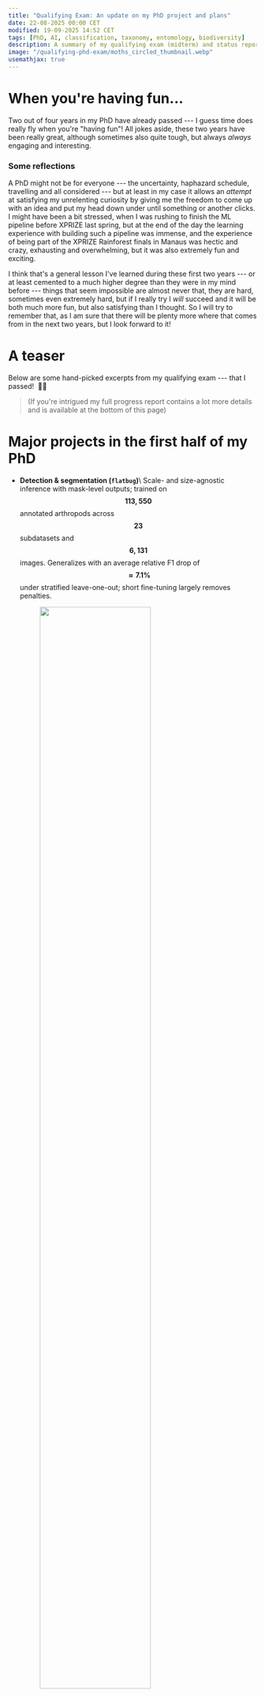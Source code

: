 ```yaml
---
title: "Qualifying Exam: An update on my PhD project and plans"
date: 22-08-2025 00:00 CET
modified: 19-09-2025 14:52 CET
tags: [PhD, AI, classification, taxonomy, entomology, biodiversity]
description: A summary of my qualifying exam (midterm) and status report 
image: "/qualifying-phd-exam/moths_circled_thumbnail.webp"
usemathjax: true
---
```


# When you're having fun...
Two out of four years in my PhD have already passed --- I guess time does really fly when you're "having fun"!
All jokes aside, these two years have been really great, although sometimes also quite tough, but always *always* engaging and interesting.

### Some reflections
A PhD might not be for everyone --- the uncertainty, haphazard schedule, travelling and all considered --- but at least in my case it allows an *attempt* at satisfying my unrelenting curiosity by giving me the freedom to come up with an idea and put my head down under until something or another clicks.
I might have been a bit stressed, when I was rushing to finish the ML pipeline before XPRIZE last spring, but at the end of the day the learning experience with building such a pipeline was immense, and the experience of being part of the XPRIZE Rainforest finals in Manaus was hectic and crazy, exhausting and overwhelming, but it was also extremely fun and exciting.

I think that's a general lesson I've learned during these first two years --- or at least cemented to a much higher degree than they were in my mind before --- things that seem impossible are almost never that, they are hard, sometimes even extremely hard, but if I really try I *will* succeed and it will be both much more fun, but also satisfying than I thought.
So I will try to remember that, as I am sure that there will be plenty more where that comes from in the next two years, but I look forward to it!

# A teaser
Below are some hand-picked excerpts from my qualifying exam --- that I passed!&nbsp; 🥳🎉
> (If you're intrigued my full progress report contains a lot more details and is available at the bottom of this page)

# Major projects in the first half of my PhD
* **Detection & segmentation (`flatbug`)**\\
  Scale- and size-agnostic inference with mask-level outputs; trained on **$$113,550$$** annotated arthropods across **$$23$$** subdatasets and **$$6,131$$** images. Generalizes with an average relative F1 drop of **$$\approx 7.1\%$$** under stratified leave-one-out; short fine-tuning largely removes penalties.
    <figure>
        <img src="/flat-bug/pyramid_tiling_visualization.png" style="width: 75%;">
        <figcaption> <strong><code class="language-plaintext highlighter-rouge">flatbug</code></strong>'s pyramid hyper-inference in action, illustrating effective segmentation across different scales.</figcaption>
    </figure>
* **Real-world deployment (`XPRIZE Rainforest`/`ETH BiodivX`)**\\
  End-to-end laptop pipeline (detection → tracking → hierarchical classification) processed **$$\sim 30,000$$** frames and yielded **$$685,611$$** detections in **one night**, enabling rapid activity curves and richness summaries.
    <figure>
        <img src="/qualifying-phd-exam/xprize_activity_orders.webp" style="width: 50%;">
        <figcaption> <strong>Order-level activity curves</strong> in 20-minute bins over a 24-hour axis --- like a clock! --- from one of the <strong><code style="language-plaintext highlighter-rouge">ETH BiodivX</code></strong> canopy camera light trap/rafts. Each concentric circle corresponds to a specific arthropod order (labelled on both ends). </figcaption>
    </figure>
* **Hierarchical classification**\\
  Three model families to be compared --- flat, multi-label (multi-head), and hierarchical multi-layer with probability aggregation to genus/family. Evaluation includes top-K plus taxonomic distance/error.
    <figure>
        <img src="/qualifying-phd-exam/hierarchy_visualized.webp" style="width: 80%;">
        <figcaption> Conceptual diagram for the fixed-hierarchy multi-layer classification model. Each color (pink/grey/yellow) corresponds to one of three conceptual "families" (bottom row), while shades correspond to genera within each (middle row), and bars in the top row are species.</figcaption>
    </figure>



# Future plans
Over the next two years, as I finish my PhD project, I plan to continue my research on automated monitoring, with a particular focus on the classification task motivated by two key insights:

* Through my education as a biologist, particular in taxonomy, evolution and bioinformatics, it has always been clear, and only more so as time goes on, that the concept of discrete **`"species"`** is an extremely practical, but at the end of the day arbitrary, delineation which obscures the fact that all organisms are part of the same family, hence all organisms are better viewed as placed in a shared "evolutionary space". Species then, are just more or less non-intersecting contiguous partitions in this space. In some cases this evolutionary space is very "lumpy" such that clusters of individuals can be separated with high support, however in many cases this is not the case, and instead individuals form a continuum without any natural separation --- this is of course also the case for the entire space if we include all individuals that have existed since **LUCA**.
* All attempts at species image classification using computer vision and deep learning so far have at the end of the day relied on species, with almost all methods treating classification as a, well, *"classification problem"*, when as I just described, the real problem isn't to tell which species an individual in an image belongs to, but rather where in the evolutionary space the individual is located --- seemingly a *"regresssion problem"*?!\\
  <div style="padding-left: 5%; width: 90%; font-size: 0.75rem; text-align: center;"><i>I am aware that some groups have used contrastive learning approaches — e.g. BioCLIP — however the contrastive space is based on human language descriptions of organisms, in particular using "the Linnean Taxonomy"; i.e. using discrete species!</i></div> 

This naturally brings up the question:
> Can we change the training objective for species image classification deep learning models from **classification** to **mapping** --- in other words where in the evolutionary landscape does the imaged individual belong? 

And the hypothesis:
> If species is an arbitrary concept, and models are trained to classify individuals as if they are instances of discrete entities, when they are not, training models for **a different objective**, one which is not rooted in arbitrary delineations, **should increase stability**, "true" learning and **generalization**.

# Status report

<embed src="{{ site.url }}{{ site.baseurl }}/assets/pdf/PhD_Progress_Report.pdf" type="application/pdf" style="width: 100%; aspect-ratio: 1;">
